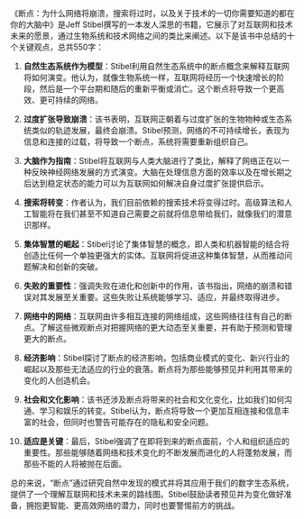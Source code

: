 《断点：为什么网络将崩溃，搜索将过时，以及关于技术的一切你需要知道的都在你的大脑中》是Jeff Stibel撰写的一本发人深思的书籍，它展示了对互联网和技术未来的愿景，通过生物系统和技术网络之间的类比来阐述。以下是该书中总结的十个关键观点，总共550字：

1. **自然生态系统作为模型**：Stibel利用自然生态系统中的断点概念来解释互联网将如何演变。他认为，就像生物系统一样，互联网将经历一个快速增长的阶段，然后是一个平台期和随后的重新平衡或消亡。这个断点将导致一个更高效、更可持续的网络。

2. **过度扩张导致崩溃**：该书表明，互联网正朝着与过度扩张的生物物种或生态系统类似的轨迹发展，最终会崩溃。Stibel预测，网络的不可持续增长，表现为信息和连接的过载，将导致一个断点，系统将需要重新组织自己。

3. **大脑作为指南**：Stibel将互联网与人类大脑进行了类比，解释了网络正在以一种反映神经网络发展的方式演变。大脑在处理信息方面的效率以及在增长期之后达到稳定状态的能力可以为互联网如何解决自身过度扩张提供启示。

4. **搜索将转变**：作者认为，我们目前依赖的搜索技术将变得过时。高级算法和人工智能将在我们甚至不知道自己需要之前就将信息带给我们，就像我们的潜意识那样。

5. **集体智慧的崛起**：Stibel讨论了集体智慧的概念，即人类和机器智能的结合将创造比任何一个单独更强大的实体。互联网将促进这种集体智慧，从而推动问题解决和创新的突破。

6. **失败的重要性**：强调失败在进化和创新中的作用，该书指出，网络的崩溃和错误对其发展至关重要。这些失败让系统能够学习、适应，并最终取得进步。

7. **网络中的网络**：互联网由许多相互连接的网络组成，这些网络往往有自己的断点。了解这些微观断点对把握网络的更大动态至关重要，并有助于预测和管理更大的断点。

8. **经济影响**：Stibel探讨了断点的经济影响，包括商业模式的变化、新兴行业的崛起以及那些无法适应的行业的衰落。断点将为那些能够预见并利用其带来的变化的人创造机会。

9. **社会和文化影响**：该书还涉及断点将带来的社会和文化变化，比如我们如何沟通、学习和娱乐的转变。Stibel认为，断点将导致一个更加互相连接和信息丰富的社会，但同时也警告可能存在的隐私和安全问题。

10. **适应是关键**：最后，Stibel强调了在即将到来的断点面前，个人和组织适应的重要性。那些能够随着网络和技术变化的不断发展而进化的人将蓬勃发展，而那些不能的人将被抛在后面。

总的来说，“断点”通过研究自然中发现的模式并将其应用于我们的数字生态系统，提供了一个理解互联网和技术未来的路线图。Stibel鼓励读者预见并为变化做好准备，拥抱更智能、更高效网络的潜力，同时也要警惕前方的挑战。
